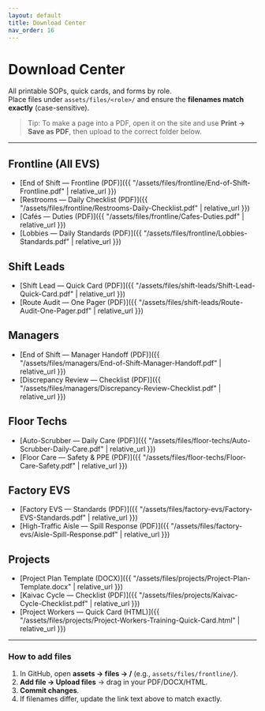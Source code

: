 ```yaml
---
layout: default
title: Download Center
nav_order: 16
---
```


# Download Center

All printable SOPs, quick cards, and forms by role.  
Place files under `assets/files/<role>/` and ensure the **filenames match exactly** (case-sensitive).

> Tip: To make a page into a PDF, open it on the site and use **Print → Save as PDF**, then upload to the correct folder below.

---

## Frontline (All EVS)
- [End of Shift — Frontline (PDF)]({{ "/assets/files/frontline/End-of-Shift-Frontline.pdf" | relative_url }})
- [Restrooms — Daily Checklist (PDF)]({{ "/assets/files/frontline/Restrooms-Daily-Checklist.pdf" | relative_url }})
- [Cafés — Duties (PDF)]({{ "/assets/files/frontline/Cafes-Duties.pdf" | relative_url }})
- [Lobbies — Daily Standards (PDF)]({{ "/assets/files/frontline/Lobbies-Standards.pdf" | relative_url }})

## Shift Leads
- [Shift Lead — Quick Card (PDF)]({{ "/assets/files/shift-leads/Shift-Lead-Quick-Card.pdf" | relative_url }})
- [Route Audit — One Pager (PDF)]({{ "/assets/files/shift-leads/Route-Audit-One-Pager.pdf" | relative_url }})

## Managers
- [End of Shift — Manager Handoff (PDF)]({{ "/assets/files/managers/End-of-Shift-Manager-Handoff.pdf" | relative_url }})
- [Discrepancy Review — Checklist (PDF)]({{ "/assets/files/managers/Discrepancy-Review-Checklist.pdf" | relative_url }})

## Floor Techs
- [Auto-Scrubber — Daily Care (PDF)]({{ "/assets/files/floor-techs/Auto-Scrubber-Daily-Care.pdf" | relative_url }})
- [Floor Care — Safety & PPE (PDF)]({{ "/assets/files/floor-techs/Floor-Care-Safety.pdf" | relative_url }})

## Factory EVS
- [Factory EVS — Standards (PDF)]({{ "/assets/files/factory-evs/Factory-EVS-Standards.pdf" | relative_url }})
- [High-Traffic Aisle — Spill Response (PDF)]({{ "/assets/files/factory-evs/Aisle-Spill-Response.pdf" | relative_url }})

## Projects
- [Project Plan Template (DOCX)]({{ "/assets/files/projects/Project-Plan-Template.docx" | relative_url }})
- [Kaivac Cycle — Checklist (PDF)]({{ "/assets/files/projects/Kaivac-Cycle-Checklist.pdf" | relative_url }})
- [Project Workers — Quick Card (HTML)]({{ "/assets/files/projects/Project-Workers-Training-Quick-Card.html" | relative_url }})

---

### How to add files
1. In GitHub, open **assets → files → <role>/** (e.g., `assets/files/frontline/`).
2. **Add file → Upload files** → drag in your PDF/DOCX/HTML.
3. **Commit changes**.
4. If filenames differ, update the link text above to match exactly.
